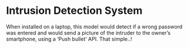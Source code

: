 # Intrusion Detection System

When installed on a laptop, this model would detect if a wrong password was entered and would send a picture of the intruder to the owner’s smartphone, using a ‘Push bullet’ API. That simple..!
